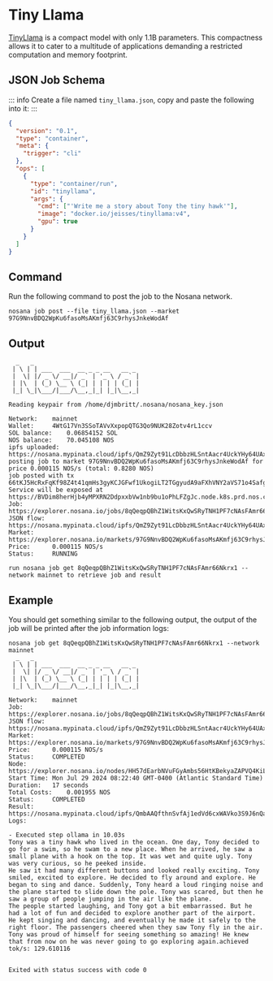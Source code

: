 # Tiny Llama

[TinyLlama](https://github.com/jzhang38/TinyLlama) is a compact model with only 1.1B parameters. This compactness allows it to cater to a multitude of applications demanding a restricted computation and memory footprint.

## JSON Job Schema

::: info
Create a file named `tiny_llama.json`, copy and paste the following into it:
:::

```json
{
  "version": "0.1",
  "type": "container",
  "meta": {
    "trigger": "cli"
  },
  "ops": [
    {
      "type": "container/run",
      "id": "tinyllama",
      "args": {
        "cmd": ["'Write me a story about Tony the tiny hawk'"],
        "image": "docker.io/jeisses/tinyllama:v4",
        "gpu": true
      }
    }
  ]
}
```

## Command

Run the following command to post the job to the Nosana network.
```sh:no-line-numbers
nosana job post --file tiny_llama.json --market 97G9NnvBDQ2WpKu6fasoMsAKmfj63C9rhysJnkeWodAf
```

## Output

```sh:no-line-numbers
  _   _
 | \ | | ___  ___  __ _ _ __   __ _
 |  \| |/ _ \/ __|/ _` | '_ \ / _` |
 | |\  | (_) \__ \ (_| | | | | (_| |
 |_| \_|\___/|___/\__,_|_| |_|\__,_|

Reading keypair from /home/djmbritt/.nosana/nosana_key.json

Network:	mainnet
Wallet:		4WtG17Vn3SSoTAVvXxpopQTG3Qo9NUK28Zotv4rL1ccv
SOL balance:	0.06854152 SOL
NOS balance:	70.045108 NOS
ipfs uploaded:	https://nosana.mypinata.cloud/ipfs/QmZ9Zyt91LcDbbzHLSntAacr4UckYHy64UAxMtfpN3UWte
posting job to market 97G9NnvBDQ2WpKu6fasoMsAKmfj63C9rhysJnkeWodAf for price 0.000115 NOS/s (total: 0.8280 NOS)
job posted with tx 66tKJ5HcRxFqKf98Z4t41qmHs3gyKCJGFwf1UkogiLT2TGgyudA9aFXhVNY2aVS71o4Safgt7UeocT4jRfMxRsDW!
Service will be exposed at https://BVDim8herHjb4yMPXRN2DdpxxbVw1nb9bu1oPhLFZgJc.node.k8s.prd.nos.ci
Job:		https://explorer.nosana.io/jobs/8qQeqpQBhZ1WitsKxQwSRyTNH1PF7cNAsFAmr66Nkrx1
JSON flow:	https://nosana.mypinata.cloud/ipfs/QmZ9Zyt91LcDbbzHLSntAacr4UckYHy64UAxMtfpN3UWte
Market:		https://explorer.nosana.io/markets/97G9NnvBDQ2WpKu6fasoMsAKmfj63C9rhysJnkeWodAf
Price:		0.000115 NOS/s
Status:		RUNNING

run nosana job get 8qQeqpQBhZ1WitsKxQwSRyTNH1PF7cNAsFAmr66Nkrx1 --network mainnet to retrieve job and result
```

## Example

You should get something similar to the following output, the output of the job will be printed after the job information logs:

```sh:no-line-numbers
nosana job get 8qQeqpQBhZ1WitsKxQwSRyTNH1PF7cNAsFAmr66Nkrx1 --network mainnet
  _   _
 | \ | | ___  ___  __ _ _ __   __ _
 |  \| |/ _ \/ __|/ _` | '_ \ / _` |
 | |\  | (_) \__ \ (_| | | | | (_| |
 |_| \_|\___/|___/\__,_|_| |_|\__,_|

Network:	mainnet
Job:		https://explorer.nosana.io/jobs/8qQeqpQBhZ1WitsKxQwSRyTNH1PF7cNAsFAmr66Nkrx1
JSON flow:	https://nosana.mypinata.cloud/ipfs/QmZ9Zyt91LcDbbzHLSntAacr4UckYHy64UAxMtfpN3UWte
Market:		https://explorer.nosana.io/markets/97G9NnvBDQ2WpKu6fasoMsAKmfj63C9rhysJnkeWodAf
Price:		0.000115 NOS/s
Status:		COMPLETED
Node:		https://explorer.nosana.io/nodes/HH57dEarbNVuFGyAmbs56HtKBekyaZAPVQ4KiLVRrZzy
Start Time:	Mon Jul 29 2024 08:22:40 GMT-0400 (Atlantic Standard Time)
Duration:	17 seconds
Total Costs:	0.001955 NOS
Status:		COMPLETED
Result:		https://nosana.mypinata.cloud/ipfs/QmbAAQfthnSvfAj1edVd6cxWAVko3S9J6nQaU1AdPQeaBK
Logs:

- Executed step ollama in 10.03s
Tony was a tiny hawk who lived in the ocean. One day, Tony decided to go for a swim, so he swam to a new place. When he arrived, he saw a small plane with a hook on the top. It was wet and quite ugly. Tony was very curious, so he peeked inside.
He saw it had many different buttons and looked really exciting. Tony smiled, excited to explore. He decided to fly around and explore. He began to sing and dance. Suddenly, Tony heard a loud ringing noise and the plane started to slide down the pole. Tony was scared, but then he saw a group of people jumping in the air like the plane.
The people started laughing, and Tony got a bit embarrassed. But he had a lot of fun and decided to explore another part of the airport. He kept singing and dancing, and eventually he made it safely to the right floor. The passengers cheered when they saw Tony fly in the air.
Tony was proud of himself for seeing something so amazing! He knew that from now on he was never going to go exploring again.achieved tok/s: 129.610116


Exited with status success with code 0
```
